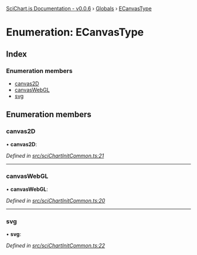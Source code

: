 [SciChart.js Documentation - v0.0.6](../README.md) › [Globals](../globals.md) › [ECanvasType](ecanvastype.md)

# Enumeration: ECanvasType

## Index

### Enumeration members

* [canvas2D](ecanvastype.md#canvas2d)
* [canvasWebGL](ecanvastype.md#canvaswebgl)
* [svg](ecanvastype.md#svg)

## Enumeration members

###  canvas2D

• **canvas2D**:

*Defined in [src/sciChartInitCommon.ts:21](https://github.com/ABTSoftware/SciChart.Dev/blob/ff9f38d289/Web/src/SciChart/src/sciChartInitCommon.ts#L21)*

___

###  canvasWebGL

• **canvasWebGL**:

*Defined in [src/sciChartInitCommon.ts:20](https://github.com/ABTSoftware/SciChart.Dev/blob/ff9f38d289/Web/src/SciChart/src/sciChartInitCommon.ts#L20)*

___

###  svg

• **svg**:

*Defined in [src/sciChartInitCommon.ts:22](https://github.com/ABTSoftware/SciChart.Dev/blob/ff9f38d289/Web/src/SciChart/src/sciChartInitCommon.ts#L22)*
